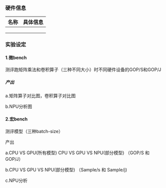 ### 硬件信息

| 名称 | 具体信息 |
| ---- | -------- |
|      |          |
|      |          |
|      |          |

### 实验设定

#### 1.微bench

测评跑矩阵乘法和卷积算子（三种不同大小）时不同硬件设备的GOP/S和GOP/J

##### 产出

a.矩阵算子对比图，卷积算子对比图

b.NPU分析图



#### 2.宏bench

测评模型（三种batch-size）

产出

a.CPU VS GPU(所有模型)  CPU VS GPU VS NPU(部分模型) （GOP/S 和 GOP/J）

b.CPU VS GPU VS NPU(部分模型) （Sample/s 和 Sample/j)

c.NPU分析

